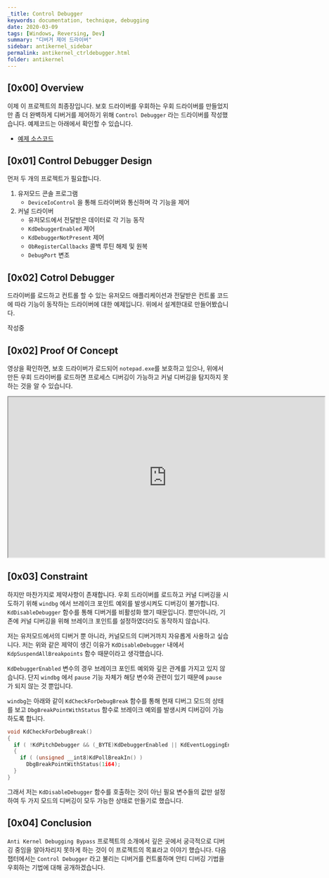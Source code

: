 ```yaml
---
_title: Control Debugger
keywords: documentation, technique, debugging
date: 2020-03-09
tags: [Windows, Reversing, Dev]
summary: "디버거 제어 드라이버"
sidebar: antikernel_sidebar
permalink: antikernel_ctrldebugger.html
folder: antikernel
---
```


## [0x00] Overview

이제 이 프로젝트의 최종장입니다. 보호 드라이버를 우회하는 우회 드라이버를 만들었지만 좀 더 완벽하게 디버거를 제어하기 위해 `Control Debugger` 라는 드라이버를 작성했습니다. 예제코드는 아래에서 확인할 수 있습니다.

- <a href="https://shhoya.github.io/Examples">예제 소스코드</a>



## [0x01] Control Debugger Design

먼저 두 개의 프로젝트가 필요합니다.

1. 유저모드 콘솔 프로그램
   - `DeviceIoControl` 을 통해 드라이버와 통신하며 각 기능을 제어
2. 커널 드라이버
   - 유저모드에서 전달받은 데이터로 각 기능 동작
   - `KdDebuggerEnabled` 제어
   - `KdDebuggerNotPresent` 제어
   - `ObRegisterCallbacks` 콜백 루틴 해제 및 원복
   - `DebugPort` 변조



## [0x02] Cotrol Debugger

드라이버를 로드하고 컨트롤 할 수 있는 유저모드 애플리케이션과 전달받은 컨트롤 코드에 따라 기능이 동작하는 드라이버에 대한 예제입니다. 위에서 설계한대로 만들어봤습니다.

작성중



## [0x02] Proof Of Concept

영상을 확인하면, 보호 드라이버가 로드되어 `notepad.exe`를 보호하고 있으나, 위에서 만든 우회 드라이버를 로드하면 프로세스 디버깅이 가능하고 커널 디버깅을 탐지하지 못하는 것을 알 수 있습니다.

<iframe src="https://youtube.com/embed/mCfIzeYHdbM" allowfullscreen="" width="720" height="365"></iframe>



## [0x03] Constraint

하지만 마찬가지로 제약사항이 존재합니다. 우회 드라이버를 로드하고 커널 디버깅을 시도하기 위해 `windbg` 에서 브레이크 포인트 예외를 발생시켜도 디버깅이 불가합니다. `KdDisableDebugger` 함수를 통해 디버거를 비활성화 했기 때문입니다. 뿐만아니라, 기존에 커널 디버깅을 위해 브레이크 포인트를 설정하였더라도 동작하지 않습니다.

저는 유저모드에서의 디버거 뿐 아니라, 커널모드의 디버거까지 자유롭게 사용하고 싶습니다. 저는 위와 같은 제약이 생긴 이유가 `KdDisableDebugger` 내에서 `KdpSuspendAllBreakpoints` 함수 때문이라고 생각했습니다.

`KdDebuggerEnabled` 변수의 경우 브레이크 포인트 예외와 깊은 관계를 가지고 있지 않습니다. 단지 `windbg` 에서 `pause` 기능 자체가 해당 변수와 관련이 있기 때문에 `pause` 가 되지 않는 것 뿐입니다.

`windbg`는 아래와 같이 `KdCheckForDebugBreak` 함수를 통해 현재 디버그 모드의 상태를 보고 `DbgBreakPointWithStatus` 함수로 브레이크 예외를 발생시켜 디버깅이 가능하도록 합니다.

```c
void KdCheckForDebugBreak()
{
  if ( !KdPitchDebugger && (_BYTE)KdDebuggerEnabled || KdEventLoggingEnabled )
  {
    if ( (unsigned __int8)KdPollBreakIn() )
      DbgBreakPointWithStatus(1i64);
  }
}
```

그래서 저는 `KdDisableDebugger` 함수를 호출하는 것이 아닌 필요 변수들의 값만 설정하여 두 가지 모드의 디버깅이 모두 가능한 상태로 만들기로 했습니다.



## [0x04] Conclusion

`Anti Kernel Debugging Bypass` 프로젝트의 소개에서 깊은 곳에서 궁극적으로 디버깅 중임을 알아차리지 못하게 하는 것이 이 프로젝트의 목표라고 이야기 했습니다. 다음 챕터에서는 `Control Debugger` 라고 불리는 디버거를 컨트롤하며 안티 디버깅 기법을 우회하는 기법에 대해 공개하겠습니다.
